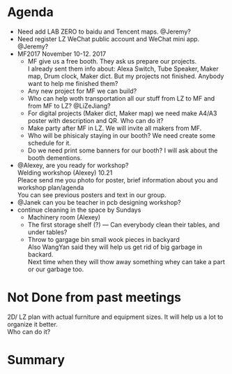 # Agenda

- Need add LAB ZERO to baidu and Tencent maps. @Jeremy?  
- Need register LZ WeChat public account and WeChat mini app. @Jeremy?  
- MF2017 November 10-12. 2017   
  * MF give us a free booth. They ask us prepare our projects.   
  I already sent them info about: Alexa Switch, Tube Speaker, Maker map, Drum clock, Maker dict. But my projects not finished. Anybody want to help me finished them?
  * Any new project for MF we can build?
  * Who can help woth transportation all our stuff from LZ to MF and from MF to LZ? @LiZeJiang?
  * For digital projects (Maker dict, Maker map) we need make A4/A3 poster with description and QR. Who can do it?
  * Make party after MF in LZ. We will invite all makers from MF.
  * Who will be phisicaly staying in our booth? We need create some schedule for it.
  * Do we need print some banners for our booth? I will ask about the booth dementions.
- @Alexey, are you ready for workshop?   
  Welding workshop (Alexey) 10.21  
  Pleace send me you photo for poster, brief information about you and workshop plan/agenda   
  You can see previous posters and text in our group.   
- @Janek can you be teacher in pcb designing workshop?
- continue cleaning in the space by Sundays
  - Machinery room (Alexey)
  - The first storage shelf (?)
  — Can everybody clean their tables, and under tables?
  - Throw to gargage bin small wook pieces in backyard   
  Also WangYan said they will help us get rid of big garbage in backard.   
  Next time when they will thow away something whey can take a part or our garbage too.

# Not Done from past meetings  

2D/ LZ plan with actual furniture and equipment sizes. It will help us a lot to organize it better.   
Who can do it?  

# Summary
